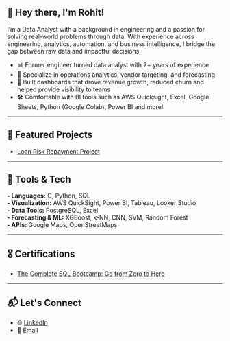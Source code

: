 <!-- Banner image goes here -->

## 👋 Hey there, I'm Rohit!

I’m a Data Analyst with a background in engineering and a passion for solving real-world problems through data. With experience across engineering, analytics, automation, and business intelligence, I bridge the gap between raw data and impactful decisions.

- 📊 Former engineer turned data analyst with 2+ years of experience
- 🧠 Specialize in operations analytics, vendor targeting, and forecasting
- 🚀 Built dashboards that drove revenue growth, reduced churn and helped provide visibility to teams
- 🛠️ Comfortable with BI tools such as AWS Quicksight, Excel, Google Sheets, Python (Google Colab), Power BI and more!

---

## 📂 Featured Projects

- [Loan Risk Repayment Project](https://github.com/yesiamadorito/loan_risk_assessment)
---

## 🧰 Tools & Tech

**- Languages:** C, Python, SQL  
**- Visualization:** AWS QuickSight, Power BI, Tableau, Looker Studio  
**- Data Tools:** PostgreSQL, Excel  
**- Forecasting & ML:** XGBoost, k-NN, CNN, SVM, Random Forest  
**- APIs:** Google Maps, OpenStreetMaps

---

## 🎖 Certifications

-  [The Complete SQL Bootcamp: Go from Zero to Hero](https://www.udemy.com/certificate/UC-446341f2-f16f-4d07-98cf-c5fa62689381/)
---

## 📬 Let's Connect

- 🌐 [LinkedIn](https://www.linkedin.com/in/rohitudhwani/)
- 📧 [Email](rohit_udhwani@hotmail.com)

